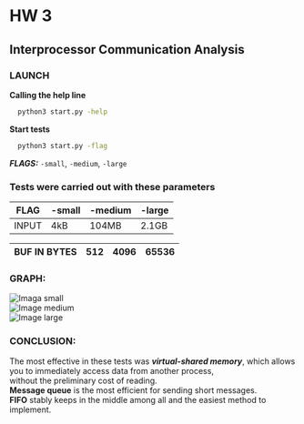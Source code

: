 
# HW 3
## Interprocessor Communication Analysis

### LAUNCH
__Calling the help line__ <br/>
```bash
  python3 start.py -help
```
__Start tests__ <br/>
``` bash
  python3 start.py -flag
```
___FLAGS:___ ```-small```, ```-medium```, ```-large```<br/>

### Tests were carried out with these parameters

|FLAG  | -small |-medium|-large|
|------|--------|-------|------|
|INPUT | 4kB    | 104MB |2.1GB |


|BUF IN BYTES  |512 | 4096 | 65536 | 
|--------------|----|------|-------|


### GRAPH: 

![Imaga small](https://github.com/shaazmik/3_sem_22_23/blob/main/task3/homework/img/small.png?raw=true)
<br/>
![Image medium](https://github.com/shaazmik/3_sem_22_23/blob/main/task3/homework/img/medium.png?raw=true)
<br/>
![Image large](https://github.com/shaazmik/3_sem_22_23/blob/main/task3/homework/img/large.png?raw=true)


### CONCLUSION: 

The most effective in these tests was ___virtual-shared memory___, which allows you to immediately access data from another process,<br/>
without the preliminary cost of reading.<br/>
__Message queue__  is the most efficient for sending short messages.<br/>
__FIFO__ stably keeps in the middle among all and the easiest method to implement.<br/>
